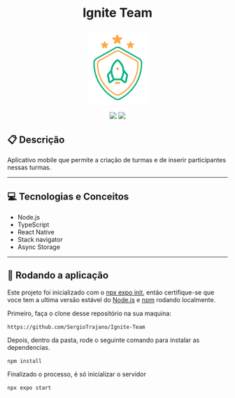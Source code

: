 # <p align = "center"> Ignite Team </p>

<p align="center">
   <img src="https://github.com/SergioTrajano/Ignite-Team/blob/main/src/assets/logo%403x.png"/>
</p>

<p align = "center">
   <img src="https://img.shields.io/badge/author-SergioTrajano-4dae71?style=flat-square" />
   <img src="https://img.shields.io/github/languages/count/SergioTrajano/Ignite-Team?color=4dae71&style=flat-square" />
</p>


##  :clipboard: Descrição

Aplicativo mobile que permite a criação de turmas e de inserir participantes nessas turmas.

***

## :computer:	 Tecnologias e Conceitos

- Node.js
- TypeScript
- React Native
- Stack navigator
- Async Storage

***

## 🏁 Rodando a aplicação

Este projeto foi inicializado com o [npx expo init](https://docs.expo.dev/get-started/create-a-new-app/), então certifique-se que voce tem a ultima versão estável do [Node.js](https://nodejs.org/en/download/) e [npm](https://www.npmjs.com/) rodando localmente.

Primeiro, faça o clone desse repositório na sua maquina:

```
https://github.com/SergioTrajano/Ignite-Team
```

Depois, dentro da pasta, rode o seguinte comando para instalar as dependencias.

```
npm install
```

Finalizado o processo, é só inicializar o servidor
```
npx expo start
```
